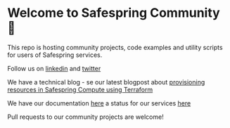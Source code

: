 # Welcome to Safespring Community 👋

This repo is hosting community projects, code examples and utility scripts for users of Safespring services.

Follow us on [linkedin](https://www.linkedin.com/company/safespring/) and [twitter](https://twitter.com/safespring)

We have a technical blog - se our latest blogpost about [provisioning resources in Safespring Compute using Terraform](https://www.safespring.com/blogg/2022-01-terraform-modules/)

We have our documentation [here](https://docs.safespring.com) a status for our services [here](https://status.safespring.com)

Pull requests to our community projects are welcome!
